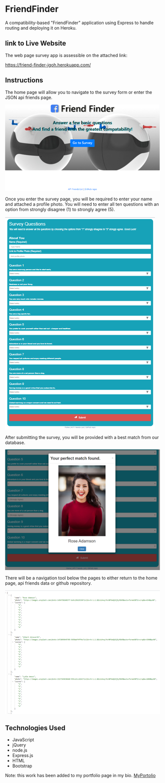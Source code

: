 # FriendFinder
A compatibility-based "FriendFinder" application using Express to handle routing and deploying it on Heroku.

## link to Live Website
The web page survey app is assessible on the attached link:

https://friend-finder-jgoh.herokuapp.com/

## Instructions
The home page will allow you to navigate to the survey form or enter the JSON api friends page.

![home](assets/images/homepage.png)

Once you enter the survey page, you will be required to enter your name and attached a profile photo. You will need to enter all ten questions with an option from strongly disagree (1) to strongly agree (5). 

![survey](assets/images/survey.png)

After submitting the survey, you will be provided with a best match from our database.

![results](assets/images/results.png)

There will be a navigation tool below the pages to either return to the home page, api friends data or github repository.

![api](assets/images/api.png)

## Technologies Used

- JavaScript
- jQuery
- node.js
- Express.js
- HTML
- Bootstrap

Note: this work has been added to my portfolio page in my bio.
[MyPortolio](https://jgohbb.github.io/Portfolio-JGoh/portfolio.html)